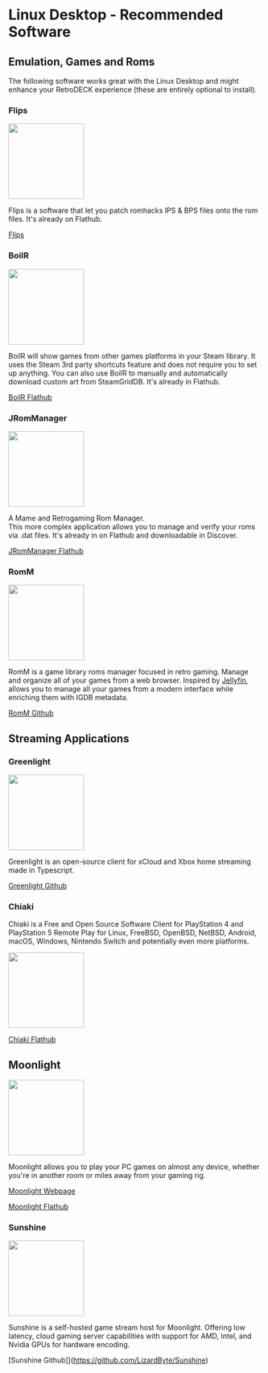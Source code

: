 # Linux Desktop - Recommended Software


## Emulation, Games and Roms
The following software works great with the Linux Desktop and might enhance your RetroDECK experience (these are entirely optional to install).

### Flips

<img src="../../../wiki_images/logos/flips-logo.png" width="150">

Flips is a software that let you patch romhacks IPS & BPS files onto the rom files.
It's already on Flathub.

[Flips](https://flathub.org/apps/details/com.github.Alcaro.Flips)

### BoilR

<img src="../../../wiki_images/logos/boilr-logo.png" width="150">

BoilR will show games from other games platforms in your Steam library. It uses the Steam 3rd party shortcuts feature and does not require you to set up anything. You can also use BoilR to manually and automatically download custom art from SteamGridDB. It's already in Flathub.

[BoilR Flathub](https://flathub.org/apps/details/io.github.philipk.boilr)

### JRomManager

<img src="../../../wiki_images/logos/jrommanager-logo.png" width="150">

A Mame and Retrogaming Rom Manager. <br>
This more complex application allows you to manage and verify your roms via .dat files. It's already in on Flathub and downloadable in Discover.

[JRomManager Flathub](https://flathub.org/apps/details/com.github.optyfr.JRomManager)<br>

### RomM

<img src="../../../wiki_images/logos/romm-logo.svg" width="150">

RomM is a game library roms manager focused in retro gaming. Manage and organize all of your games from a web browser.
Inspired by [Jellyfin](https://jellyfin.org/), allows you to manage all your games from a modern interface while enriching them with IGDB metadata.


[RomM Github](https://github.com/zurdi15/romm)


## Streaming Applications

### Greenlight

<img src="../../../wiki_images/logos/greenlight-logo.png" width="150">

Greenlight is an open-source client for xCloud and Xbox home streaming made in Typescript.

[Greenlight Github](https://github.com/unknownskl/greenlight)

### Chiaki

Chiaki is a Free and Open Source Software Client for PlayStation 4 and PlayStation 5 Remote Play for Linux, FreeBSD, OpenBSD, NetBSD, Android, macOS, Windows, Nintendo Switch and potentially even more platforms.

<img src="../../../wiki_images/logos/chiaki-logo.png" width="150">

[Chiaki Flathub](https://flathub.org/apps/re.chiaki.Chiaki)

## Moonlight

<img src="../../../wiki_images/logos/moonlight-logo.png" width="150">

Moonlight allows you to play your PC games on almost any device, whether you're in another room or miles away from your gaming rig.

[Moonlight Webpage](https://moonlight-stream.org/)

[Moonlight Flathub](https://flathub.org/apps/com.moonlight_stream.Moonlight)

### Sunshine

<img src="../../../wiki_images/logos/sunshine-logo.png" width="150">

Sunshine is a self-hosted game stream host for Moonlight. Offering low latency, cloud gaming server capabilities with support for AMD, Intel, and Nvidia GPUs for hardware encoding.

[Sunshine Github]](https://github.com/LizardByte/Sunshine)
